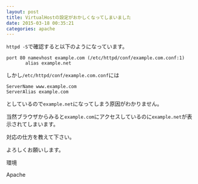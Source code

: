 ```yaml
---
layout: post
title: VirtualHostの設定がおかしくなってしまいました
date: 2015-03-18 00:35:21
categories: apache
---
```

<p><code>httpd -S</code>で確認すると以下のようになっています。</p>

<pre><code>port 80 namevhost example.com (/etc/httpd/conf/example.com.conf:1)
       alias example.net
</code></pre>

<p>しかし<code>/etc/httpd/conf/example.com.conf</code>には</p>

<pre><code>ServerName www.example.com
ServerAlias example.com
</code></pre>

<p>としているので<code>example.net</code>になってしまう原因がわかりません。</p>

<p>当然ブラウザからみると<code>example.com</code>にアクセスしているのに<code>example.net</code>が表示されてしまいます。</p>

<p>対応の仕方を教えて下さい。</p>

<p>よろしくお願いします。</p>

<p>環境</p>

<p>Apache</p>
